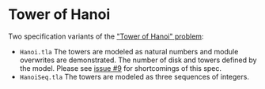 # Tower of Hanoi
Two specification variants of the ["Tower of Hanoi" problem](https://en.wikipedia.org/wiki/Tower_of_Hanoi):
* `Hanoi.tla` The towers are modeled as natural numbers and module overwrites are demonstrated. The number of disk and towers defined by the model. Please see [issue #9](https://github.com/tlaplus/Examples/issues/9) for shortcomings of this spec.
* `HanoiSeq.tla` The towers are modeled as three sequences of integers.
